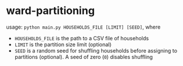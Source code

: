 # ward-partitioning

usage: `python main.py HOUSEHOLDS_FILE [LIMIT] [SEED]`, where

* `HOUSEHOLDS_FILE` is the path to a CSV file of households
* `LIMIT` is the partition size limit (optional)
* `SEED` is a random seed for shuffling households before assigning to partitions (optional). A seed of zero (`0`) disables shuffling